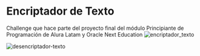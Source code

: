 # Encriptador de Texto
Challenge que hace parte del proyecto final del módulo Principiante de Programación de Alura Latam y Oracle Next Education
![encriptador_texto](https://github.com/user-attachments/assets/40db4153-2d24-438e-aa1e-296461ab3405)

![desencriptador-texto](https://github.com/user-attachments/assets/455d3437-f7f5-400f-9809-9f91dc2e908f)

